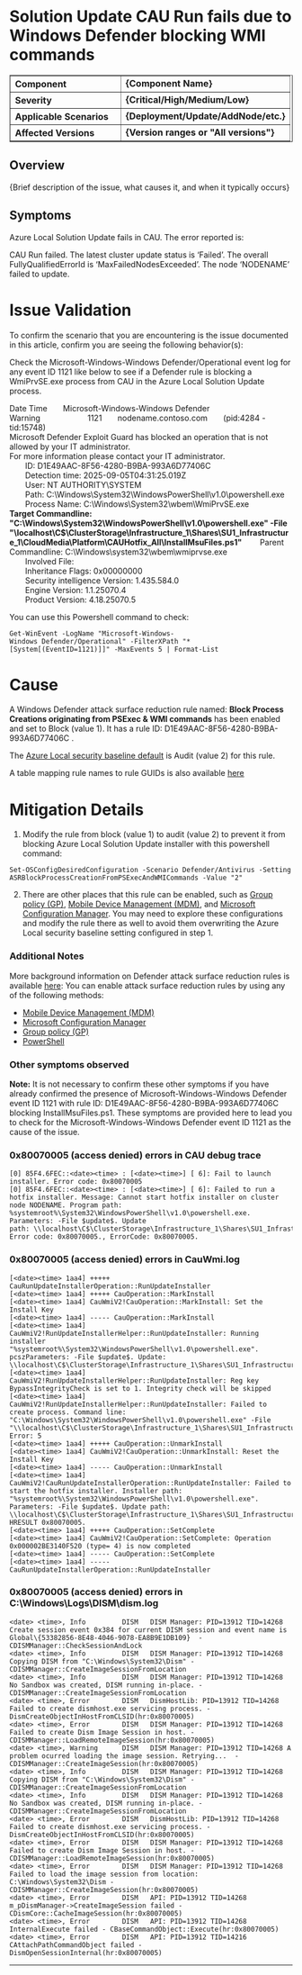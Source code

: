 # Solution Update CAU Run fails due to Windows Defender blocking WMI commands

<table border="1" cellpadding="6" cellspacing="0" style="border-collapse:collapse; margin-bottom:1em;">
  <tr>
    <th style="text-align:left; width: 180px;">Component</th>
    <td><strong>{Component Name}</strong></td>
  </tr>
  <tr>
    <th style="text-align:left; width: 180px;">Severity</th>
    <td><strong>{Critical/High/Medium/Low}</strong></td>
  </tr>
  <tr>
    <th style="text-align:left;">Applicable Scenarios</th>
    <td><strong>{Deployment/Update/AddNode/etc.}</strong></td>
  </tr>
  <tr>
    <th style="text-align:left;">Affected Versions</th>
    <td><strong>{Version ranges or "All versions"}</strong></td>
  </tr>
</table>

## Overview

{Brief description of the issue, what causes it, and when it typically occurs}

## Symptoms

Azure Local Solution Update fails in CAU.  The error reported is:

CAU Run failed. The latest cluster update status is ‘Failed’. The overall FullyQualifiedErrorId is ‘MaxFailedNodesExceeded’. The node ‘NODENAME’ failed to update.

# Issue Validation
To confirm the scenario that you are encountering is the issue documented in this article, confirm you are seeing the following behavior(s):

Check the Microsoft-Windows-Windows Defender/Operational event log for any event ID 1121 like below to see if a Defender rule is blocking a WmiPrvSE.exe process from CAU in the Azure Local Solution Update process.

Date Time  Microsoft-Windows-Windows Defender  Warning      1121  nodename.contoso.com  (pid:4284 - tid:15748)  
Microsoft Defender Exploit Guard has blocked an operation that is not allowed by your IT administrator.  
For more information please contact your IT administrator.  
  ID: D1E49AAC-8F56-4280-B9BA-993A6D77406C  
  Detection time: 2025-09-05T04:31:25.019Z  
  User: NT AUTHORITY\SYSTEM  
  Path: C:\Windows\System32\WindowsPowerShell\v1.0\powershell.exe  
  Process Name: C:\Windows\System32\wbem\WmiPrvSE.exe  
**Target Commandline: "C:\Windows\System32\WindowsPowerShell\v1.0\powershell.exe" -File "\\localhost\C$\ClusterStorage\Infrastructure_1\Shares\SU1_Infrastructure_1\CloudMedia\Platform\CAUHotfix_All\InstallMsuFiles.ps1"** 
  Parent Commandline: C:\Windows\system32\wbem\wmiprvse.exe  
  Involved File:   
  Inheritance Flags: 0x00000000  
  Security intelligence Version: 1.435.584.0  
  Engine Version: 1.1.25070.4  
  Product Version: 4.18.25070.5

You can use this Powershell command to check:
```
Get-WinEvent -LogName "Microsoft-Windows-Windows Defender/Operational" -FilterXPath "*[System[(EventID=1121)]]" -MaxEvents 5 | Format-List
```

# Cause
A Windows Defender attack surface reduction rule named: **Block Process Creations originating from PSExec & WMI commands** has been enabled and set to Block (value 1).  It has a rule ID: D1E49AAC-8F56-4280-B9BA-993A6D77406C .

The [Azure Local security baseline default](https://learn.microsoft.com/azure/azure-local/manage/manage-secure-baseline#view-and-download-security-settings) is Audit (value 2) for this rule.

A table mapping rule names to rule GUIDs is also available [here](https://learn.microsoft.com/defender-endpoint/defender-endpoint-demonstration-attack-surface-reduction-rules#test-files)

# Mitigation Details

1. Modify the rule from block (value 1) to audit (value 2) to prevent it from blocking Azure Local Solution Update installer with this powershell command:

```
Set-OSConfigDesiredConfiguration -Scenario Defender/Antivirus -Setting ASRBlockProcessCreationFromPSExecAndWMICommands -Value "2"
```
2. There are other places that this rule can be enabled, such as [Group policy (GP)](https://learn.microsoft.com/defender-endpoint/enable-attack-surface-reduction#group-policy "https://learn.microsoft.com/defender-endpoint/enable-attack-surface-reduction#group-policy"), [Mobile Device Management (MDM)](https://learn.microsoft.com/defender-endpoint/enable-attack-surface-reduction#mdm "https://learn.microsoft.com/defender-endpoint/enable-attack-surface-reduction#mdm"), and [Microsoft Configuration Manager](https://learn.microsoft.com/defender-endpoint/enable-attack-surface-reduction#microsoft-configuration-manager "https://learn.microsoft.com/defender-endpoint/enable-attack-surface-reduction#microsoft-configuration-manager").  You may need to explore these configurations and modify the rule there as well to avoid them overwriting the Azure Local security baseline setting configured in step 1.

### **Additional Notes**
More background information on Defender attack surface reduction rules is available [here](https://learn.microsoft.com/defender-endpoint/enable-attack-surface-reduction "https://learn.microsoft.com/defender-endpoint/enable-attack-surface-reduction"):
You can enable attack surface reduction rules by using any of the following methods:

*   [Mobile Device Management (MDM)](https://learn.microsoft.com/defender-endpoint/enable-attack-surface-reduction#mdm "https://learn.microsoft.com/defender-endpoint/enable-attack-surface-reduction#mdm")
*   [Microsoft Configuration Manager](https://learn.microsoft.com/defender-endpoint/enable-attack-surface-reduction#microsoft-configuration-manager "https://learn.microsoft.com/defender-endpoint/enable-attack-surface-reduction#microsoft-configuration-manager")
*   [Group policy (GP)](https://learn.microsoft.com/defender-endpoint/enable-attack-surface-reduction#group-policy "https://learn.microsoft.com/defender-endpoint/enable-attack-surface-reduction#group-policy")
*   [PowerShell](https://learn.microsoft.com/defender-endpoint/enable-attack-surface-reduction#powershell "https://learn.microsoft.com/defender-endpoint/enable-attack-surface-reduction#powershell")


### **Other symptoms observed**
**Note:**  It is not necessary to confirm these other symptoms if you have already confirmed the presence of Microsoft-Windows-Windows Defender event ID 1121 with rule ID: D1E49AAC-8F56-4280-B9BA-993A6D77406C blocking InstallMsuFiles.ps1.  These symptoms are provided here to lead you to check for the Microsoft-Windows-Windows Defender event ID 1121 as the cause of the issue.

### 0x80070005 (access denied) errors in CAU debug trace
```
[0] 85F4.6FEC::<date><time> : [<date><time>] [ 6]: Fail to launch installer. Error code: 0x80070005
[0] 85F4.6FEC::<date><time> : [<date><time>] [ 6]: Failed to run a hotfix installer. Message: Cannot start hotfix installer on cluster node NODENAME. Program path: %systemroot%\System32\WindowsPowerShell\v1.0\powershell.exe. Parameters: -File $update$. Update path: \\localhost\C$\ClusterStorage\Infrastructure_1\Shares\SU1_Infrastructure_1\CloudMedia\Platform\CAUHotfix_All\InstallMsuFiles.ps1. Error code: 0x80070005., ErrorCode: 0x80070005.
```

### 0x80070005 (access denied) errors in CauWmi.log
```
[<date><time> 1aa4] +++++ CauRunUpdateInstallerOperation::RunUpdateInstaller 
[<date><time> 1aa4] +++++ CauOperation::MarkInstall 
[<date><time> 1aa4] CauWmiV2!CauOperation::MarkInstall: Set the Install Key
[<date><time> 1aa4] ----- CauOperation::MarkInstall 
[<date><time> 1aa4] CauWmiV2!RunUpdateInstallerHelper::RunUpdateInstaller: Running installer "%systemroot%\System32\WindowsPowerShell\v1.0\powershell.exe". pcszParameters: -File $update$. Update: \\localhost\C$\ClusterStorage\Infrastructure_1\Shares\SU1_Infrastructure_1\CloudMedia\Platform\CAUHotfix_All\InstallMsuFiles.ps1
[<date><time> 1aa4] CauWmiV2!RunUpdateInstallerHelper::RunUpdateInstaller: Reg key BypassIntegrityCheck is set to 1. Integrity check will be skipped
[<date><time> 1aa4] CauWmiV2!RunUpdateInstallerHelper::RunUpdateInstaller: Failed to create process. Command line: "C:\Windows\System32\WindowsPowerShell\v1.0\powershell.exe" -File "\\localhost\C$\ClusterStorage\Infrastructure_1\Shares\SU1_Infrastructure_1\CloudMedia\Platform\CAUHotfix_All\InstallMsuFiles.ps1". Error: 5
[<date><time> 1aa4] +++++ CauOperation::UnmarkInstall 
[<date><time> 1aa4] CauWmiV2!CauOperation::UnmarkInstall: Reset the Install Key
[<date><time> 1aa4] ----- CauOperation::UnmarkInstall 
[<date><time> 1aa4] CauWmiV2!CauRunUpdateInstallerOperation::RunUpdateInstaller: Failed to start the hotfix installer. Installer path: "%systemroot%\System32\WindowsPowerShell\v1.0\powershell.exe". Parameters: -File $update$. Update path: \\localhost\C$\ClusterStorage\Infrastructure_1\Shares\SU1_Infrastructure_1\CloudMedia\Platform\CAUHotfix_All\InstallMsuFiles.ps1. HRESULT 0x80070005.
[<date><time> 1aa4] +++++ CauOperation::SetComplete 
[<date><time> 1aa4] CauWmiV2!CauOperation::SetComplete: Operation 0x000002BE3140F520 (type= 4) is now completed
[<date><time> 1aa4] ----- CauOperation::SetComplete 
[<date><time> 1aa4] ----- CauRunUpdateInstallerOperation::RunUpdateInstaller 
```

### 0x80070005 (access denied) errors in C:\Windows\Logs\DISM\dism.log

```
<date> <time>, Info         DISM   DISM Manager: PID=13912 TID=14268 Create session event 0x384 for current DISM session and event name is Global\{53382856-8E48-4046-9078-EA8B9E1DB109}  - CDISMManager::CheckSessionAndLock
<date> <time>, Info         DISM   DISM Manager: PID=13912 TID=14268 Copying DISM from "C:\Windows\System32\Dism" - CDISMManager::CreateImageSessionFromLocation
<date> <time>, Info         DISM   DISM Manager: PID=13912 TID=14268 No Sandbox was created, DISM running in-place. - CDISMManager::CreateImageSessionFromLocation
<date> <time>, Error        DISM   DismHostLib: PID=13912 TID=14268 Failed to create dismhost.exe servicing process. - DismCreateObjectInHostFromCLSID(hr:0x80070005)
<date> <time>, Error        DISM   DISM Manager: PID=13912 TID=14268 Failed to create Dism Image Session in host. - CDISMManager::LoadRemoteImageSession(hr:0x80070005)
<date> <time>, Warning      DISM   DISM Manager: PID=13912 TID=14268 A problem ocurred loading the image session. Retrying...  - CDISMManager::CreateImageSession(hr:0x80070005)
<date> <time>, Info         DISM   DISM Manager: PID=13912 TID=14268 Copying DISM from "C:\Windows\System32\Dism" - CDISMManager::CreateImageSessionFromLocation
<date> <time>, Info         DISM   DISM Manager: PID=13912 TID=14268 No Sandbox was created, DISM running in-place. - CDISMManager::CreateImageSessionFromLocation
<date> <time>, Error        DISM   DismHostLib: PID=13912 TID=14268 Failed to create dismhost.exe servicing process. - DismCreateObjectInHostFromCLSID(hr:0x80070005)
<date> <time>, Error        DISM   DISM Manager: PID=13912 TID=14268 Failed to create Dism Image Session in host. - CDISMManager::LoadRemoteImageSession(hr:0x80070005)
<date> <time>, Error        DISM   DISM Manager: PID=13912 TID=14268 Failed to load the image session from location: C:\Windows\System32\Dism - CDISMManager::CreateImageSession(hr:0x80070005)
<date> <time>, Error        DISM   API: PID=13912 TID=14268 m_pDismManager->CreateImageSession failed - CDismCore::CacheImageSession(hr:0x80070005)
<date> <time>, Error        DISM   API: PID=13912 TID=14268 InternalExecute failed - CBaseCommandObject::Execute(hr:0x80070005)
<date> <time>, Error        DISM   API: PID=13912 TID=14216 CAttachPathCommandObject failed - DismOpenSessionInternal(hr:0x80070005)
```


---
